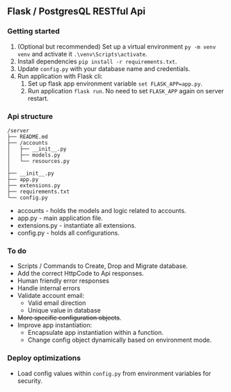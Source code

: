 ## Flask / PostgresQL RESTful Api

### Getting started

1. (Optional but recommended) Set up a virtual environment `py -m venv venv` and activate it `.\venv\Scripts\activate`.
2. Install dependencies `pip install -r requirements.txt`.
3. Update `config.py` with your database name and credentials.
4. Run application with Flask cli:
   1. Set up flask app environment variable `set FLASK_APP=app.py`.
   2. Run application `flask run`. No need to set `FLASK_APP` again on server restart.

### Api structure

```
/server
├── README.md
├── /accounts
│   ├── __init__.py
│   ├── models.py
│   └── resources.py
│
├── __init__.py
├── app.py
├── extensions.py
├── requirements.txt
└── config.py
```
* accounts - holds the models and logic related to accounts.
* app.py - main application file.
* extensions.py - instantiate all extensions.
* config.py - holds all configurations.

### To do
* Scripts / Commands to Create, Drop and Migrate database.
* Add the correct HttpCode to Api responses.
* Human friendly error responses
* Handle internal errors
* Validate account email:
  * Valid email direction
  * Unique value in database
* ~~More specific configuration objects~~.
* Improve app instantiation:
  * Encapsulate app instantiation within a function.  
  * Change config object dynamically based on environment mode.


### Deploy optimizations
* Load config values within `config.py` from environment variables for security.